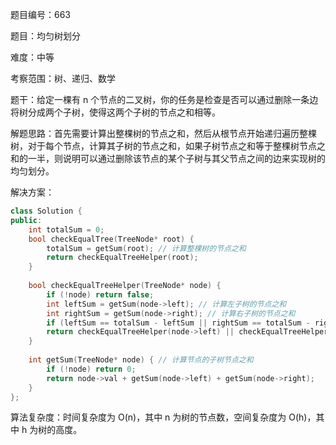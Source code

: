 题目编号：663

题目：均匀树划分

难度：中等

考察范围：树、递归、数学

题干：给定一棵有 n 个节点的二叉树，你的任务是检查是否可以通过删除一条边将树分成两个子树，使得这两个子树的节点之和相等。

解题思路：首先需要计算出整棵树的节点之和，然后从根节点开始递归遍历整棵树，对于每个节点，计算其子树的节点之和，如果子树节点之和等于整棵树节点之和的一半，则说明可以通过删除该节点的某个子树与其父节点之间的边来实现树的均匀划分。

解决方案：

```cpp
class Solution {
public:
    int totalSum = 0;
    bool checkEqualTree(TreeNode* root) {
        totalSum = getSum(root); // 计算整棵树的节点之和
        return checkEqualTreeHelper(root);
    }
    
    bool checkEqualTreeHelper(TreeNode* node) {
        if (!node) return false;
        int leftSum = getSum(node->left); // 计算左子树的节点之和
        int rightSum = getSum(node->right); // 计算右子树的节点之和
        if (leftSum == totalSum - leftSum || rightSum == totalSum - rightSum) return true; // 如果左子树或右子树的节点之和等于整棵树节点之和的一半，则返回 true
        return checkEqualTreeHelper(node->left) || checkEqualTreeHelper(node->right); // 否则递归遍历左右子树
    }
    
    int getSum(TreeNode* node) { // 计算节点的子树节点之和
        if (!node) return 0;
        return node->val + getSum(node->left) + getSum(node->right);
    }
};
```

算法复杂度：时间复杂度为 O(n)，其中 n 为树的节点数，空间复杂度为 O(h)，其中 h 为树的高度。